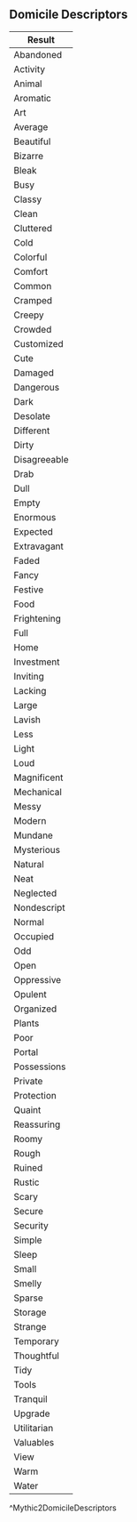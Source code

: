 ## Domicile Descriptors
| Result       |
| ------------ |
| Abandoned    |
| Activity     |
| Animal       |
| Aromatic     |
| Art          |
| Average      |
| Beautiful    |
| Bizarre      |
| Bleak        |
| Busy         |
| Classy       |
| Clean        |
| Cluttered    |
| Cold         |
| Colorful     |
| Comfort      |
| Common       |
| Cramped      |
| Creepy       |
| Crowded      |
| Customized   |
| Cute         |
| Damaged      |
| Dangerous    |
| Dark         |
| Desolate     |
| Different    |
| Dirty        |
| Disagreeable |
| Drab         |
| Dull         |
| Empty        |
| Enormous     |
| Expected     |
| Extravagant  |
| Faded        |
| Fancy        |
| Festive      |
| Food         |
| Frightening  |
| Full         |
| Home         |
| Investment   |
| Inviting     |
| Lacking      |
| Large        |
| Lavish       |
| Less         |
| Light        |
| Loud         |
| Magnificent  |
| Mechanical   |
| Messy        |
| Modern       |
| Mundane      |
| Mysterious   |
| Natural      |
| Neat         |
| Neglected    |
| Nondescript  |
| Normal       |
| Occupied     |
| Odd          |
| Open         |
| Oppressive   |
| Opulent      |
| Organized    |
| Plants       |
| Poor         |
| Portal       |
| Possessions  |
| Private      |
| Protection   |
| Quaint       |
| Reassuring   |
| Roomy        |
| Rough        |
| Ruined       |
| Rustic       |
| Scary        |
| Secure       |
| Security     |
| Simple       |
| Sleep        |
| Small        |
| Smelly       |
| Sparse       |
| Storage      |
| Strange      |
| Temporary    |
| Thoughtful   |
| Tidy         |
| Tools        |
| Tranquil     |
| Upgrade      |
| Utilitarian  |
| Valuables    |
| View         |
| Warm         |
| Water        |
^Mythic2DomicileDescriptors